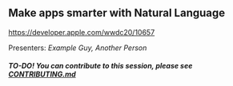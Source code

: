 ## Make apps smarter with Natural Language

https://developer.apple.com/wwdc20/10657

Presenters: _Example Guy, Another Person_

##### TO-DO! You can contribute to this session, please see [CONTRIBUTING.md](CONTRIBUTING.md)
